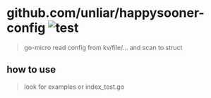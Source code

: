 # github.com/unliar/happysooner-config ![test](https://github.com/unliar/happysooner-config/workflows/test/badge.svg)

> go-micro read config from kv/file/... and scan to struct

## how to use

> look for examples or index_test.go
